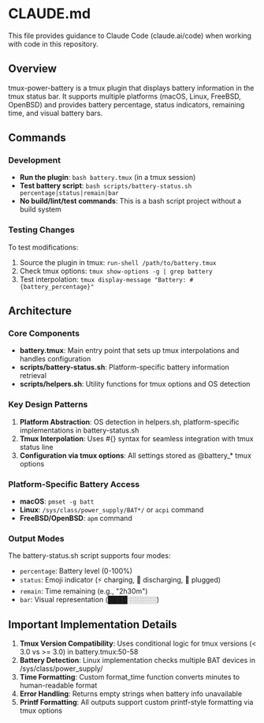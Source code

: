 # CLAUDE.md

This file provides guidance to Claude Code (claude.ai/code) when working with code in this repository.

## Overview

tmux-power-battery is a tmux plugin that displays battery information in the tmux status bar. It supports multiple platforms (macOS, Linux, FreeBSD, OpenBSD) and provides battery percentage, status indicators, remaining time, and visual battery bars.

## Commands

### Development
- **Run the plugin**: `bash battery.tmux` (in a tmux session)
- **Test battery script**: `bash scripts/battery-status.sh percentage|status|remain|bar`
- **No build/lint/test commands**: This is a bash script project without a build system

### Testing Changes
To test modifications:
1. Source the plugin in tmux: `run-shell /path/to/battery.tmux`
2. Check tmux options: `tmux show-options -g | grep battery`
3. Test interpolation: `tmux display-message "Battery: #{battery_percentage}"`

## Architecture

### Core Components
- **battery.tmux**: Main entry point that sets up tmux interpolations and handles configuration
- **scripts/battery-status.sh**: Platform-specific battery information retrieval
- **scripts/helpers.sh**: Utility functions for tmux options and OS detection

### Key Design Patterns
1. **Platform Abstraction**: OS detection in helpers.sh, platform-specific implementations in battery-status.sh
2. **Tmux Interpolation**: Uses #{} syntax for seamless integration with tmux status line
3. **Configuration via tmux options**: All settings stored as @battery_* tmux options

### Platform-Specific Battery Access
- **macOS**: `pmset -g batt`
- **Linux**: `/sys/class/power_supply/BAT*/` or `acpi` command
- **FreeBSD/OpenBSD**: `apm` command

### Output Modes
The battery-status.sh script supports four modes:
- `percentage`: Battery level (0-100%)
- `status`: Emoji indicator (⚡ charging, 🔋 discharging, 🔌 plugged)
- `remain`: Time remaining (e.g., "2h30m")
- `bar`: Visual representation (████░░░░░░)

## Important Implementation Details

1. **Tmux Version Compatibility**: Uses conditional logic for tmux versions (< 3.0 vs >= 3.0) in battery.tmux:50-58
2. **Battery Detection**: Linux implementation checks multiple BAT devices in /sys/class/power_supply/
3. **Time Formatting**: Custom format_time function converts minutes to human-readable format
4. **Error Handling**: Returns empty strings when battery info unavailable
5. **Printf Formatting**: All outputs support custom printf-style formatting via tmux options